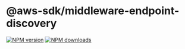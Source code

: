 # @aws-sdk/middleware-endpoint-discovery

[![NPM version](https://img.shields.io/npm/v/@aws-sdk/middleware-endpoint-discovery/latest.svg)](https://www.npmjs.com/package/@aws-sdk/middleware-endpoint-discovery)
[![NPM downloads](https://img.shields.io/npm/dm/@aws-sdk/middleware-endpoint-discovery.svg)](https://www.npmjs.com/package/@aws-sdk/middleware-endpoint-discovery)
